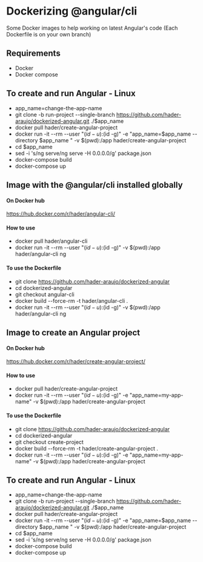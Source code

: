 # Dockerizing @angular/cli

Some Docker images to help working on latest Angular's code
(Each Dockerfile is on your own branch)


## Requirements
* Docker
* Docker compose

## To create and run Angular - Linux
* app_name=change-the-app-name
* git clone -b run-project --single-branch https://github.com/hader-araujo/dockerized-angular.git ./$app_name
* docker pull hader/create-angular-project
* docker run -it --rm --user "$(id -u):$(id -g)" -e "app_name=$app_name  --directory $app_name " -v $(pwd):/app hader/create-angular-project
* cd $app_name
* sed -i 's/ng serve/ng serve -H 0.0.0.0/g' package.json
* docker-compose build
* docker-compose up



## Image with the @angular/cli installed  globally

#### On Docker hub
https://hub.docker.com/r/hader/angular-cli/

#### How to use
* docker pull hader/angular-cli
* docker run -it --rm --user "$(id -u):$(id -g)" -v $(pwd):/app hader/angular-cli ng <ng command>
  
#### To use the Dockerfile
* git clone https://github.com/hader-araujo/dockerized-angular
* cd dockerized-angular
* git checkout angular-cli
* docker build --force-rm -t hader/angular-cli .
* docker run -it --rm --user "$(id -u):$(id -g)" -v $(pwd):/app hader/angular-cli ng <ng command>

## Image to create an Angular project

#### On Docker hub
https://hub.docker.com/r/hader/create-angular-project/

#### How to use
* docker pull hader/create-angular-project
* docker run -it --rm --user "$(id -u):$(id -g)" -e "app_name=my-app-name" -v $(pwd):/app hader/create-angular-project
  
#### To use the Dockerfile
* git clone https://github.com/hader-araujo/dockerized-angular
* cd dockerized-angular
* git checkout create-project
* docker build --force-rm -t hader/create-angular-project .
* docker run -it --rm --user "$(id -u):$(id -g)" -e "app_name=my-app-name" -v $(pwd):/app hader/create-angular-project

## To create and run Angular - Linux
* app_name=change-the-app-name
* git clone -b run-project --single-branch https://github.com/hader-araujo/dockerized-angular.git ./$app_name
* docker pull hader/create-angular-project
* docker run -it --rm --user "$(id -u):$(id -g)" -e "app_name=$app_name  --directory $app_name " -v $(pwd):/app hader/create-angular-project
* cd $app_name
* sed -i 's/ng serve/ng serve -H 0.0.0.0/g' package.json
* docker-compose build
* docker-compose up
